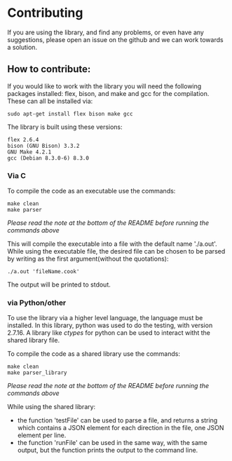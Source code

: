 # Contributing
If you are using the library, and find any problems, or even have any suggestions, please open an issue on the github and we can work towards a solution.

## How to contribute:
If you would like to work with the library you will need the following packages installed: flex, bison, and make and gcc for the compilation. These can all be installed via:
```
sudo apt-get install flex bison make gcc
```

The library is built using these versions:
```
flex 2.6.4
bison (GNU Bison) 3.3.2
GNU Make 4.2.1
gcc (Debian 8.3.0-6) 8.3.0
```




### Via C


To compile the code as an executable use the commands:
```
make clean
make parser
```
*Please read the note at the bottom of the README before running the commands above*

This will compile the executable into a file with the default name './a.out'.
While using the executable file, the desired file can be chosen to be parsed by writing as the first argument(without the quotations):

```
./a.out 'fileName.cook'
```
The output will be printed to stdout.


### via Python/other
To use the library via a higher level language, the language must be installed. In this library, python was used to do the testing, with version 2.7.16. A library like *ctypes* for python can be used to interact witht the shared library file. 


To compile the code as a shared library use the commands:
```
make clean
make parser_library
```
*Please read the note at the bottom of the README before running the commands above*


While using the shared library:
-  the function 'testFile' can be used to parse a file, and returns a string which contains a JSON element for each direction in the file, one JSON element per line.
- the function 'runFile' can be used in the same way, with the same output, but the function prints the output to the command line.


